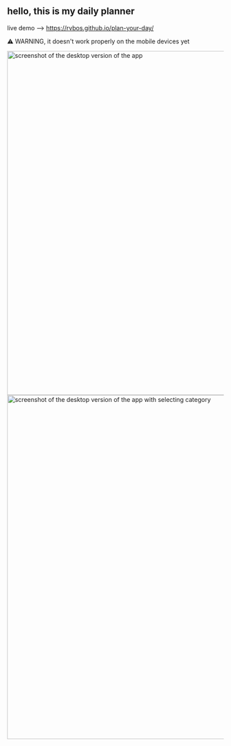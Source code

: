 ## hello, this is my daily planner

live demo --> https://rvbos.github.io/plan-your-day/

⚠️ WARNING, it doesn't work properly on the mobile devices yet

<img src="https://user-images.githubusercontent.com/115529749/222088919-21fa994b-b62b-4272-bda5-8c3854027942.png" alt="screenshot of the desktop version of the app" width="800px">
<img src="https://user-images.githubusercontent.com/115529749/222088927-35e57bd6-a459-45c3-b7c4-6a1bc1ef81e0.png" alt="screenshot of the desktop version of the app with selecting category" width="800px">
